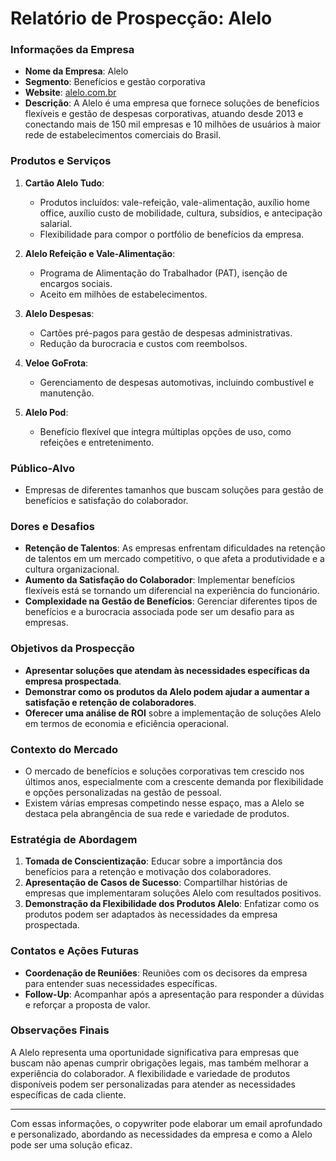 # Relatório de Prospecção: Alelo

### Informações da Empresa
- **Nome da Empresa**: Alelo
- **Segmento**: Benefícios e gestão corporativa
- **Website**: [alelo.com.br](https://www.alelo.com.br)
- **Descrição**: A Alelo é uma empresa que fornece soluções de benefícios flexíveis e gestão de despesas corporativas, atuando desde 2013 e conectando mais de 150 mil empresas e 10 milhões de usuários à maior rede de estabelecimentos comerciais do Brasil.

### Produtos e Serviços
1. **Cartão Alelo Tudo**:  
   - Produtos incluídos: vale-refeição, vale-alimentação, auxílio home office, auxílio custo de mobilidade, cultura, subsídios, e antecipação salarial.
   - Flexibilidade para compor o portfólio de benefícios da empresa.

2. **Alelo Refeição e Vale-Alimentação**:  
   - Programa de Alimentação do Trabalhador (PAT), isenção de encargos sociais.
   - Aceito em milhões de estabelecimentos.

3. **Alelo Despesas**:  
   - Cartões pré-pagos para gestão de despesas administrativas.
   - Redução da burocracia e custos com reembolsos.

4. **Veloe GoFrota**:  
   - Gerenciamento de despesas automotivas, incluindo combustível e manutenção.

5. **Alelo Pod**:  
   - Benefício flexível que integra múltiplas opções de uso, como refeições e entretenimento.

### Público-Alvo
- Empresas de diferentes tamanhos que buscam soluções para gestão de benefícios e satisfação do colaborador.

### Dores e Desafios
- **Retenção de Talentos**: As empresas enfrentam dificuldades na retenção de talentos em um mercado competitivo, o que afeta a produtividade e a cultura organizacional.
- **Aumento da Satisfação do Colaborador**: Implementar benefícios flexíveis está se tornando um diferencial na experiência do funcionário.
- **Complexidade na Gestão de Benefícios**: Gerenciar diferentes tipos de benefícios e a burocracia associada pode ser um desafio para as empresas.

### Objetivos da Prospecção
- **Apresentar soluções que atendam às necessidades específicas da empresa prospectada**.
- **Demonstrar como os produtos da Alelo podem ajudar a aumentar a satisfação e retenção de colaboradores**.
- **Oferecer uma análise de ROI** sobre a implementação de soluções Alelo em termos de economia e eficiência operacional.

### Contexto do Mercado
- O mercado de benefícios e soluções corporativas tem crescido nos últimos anos, especialmente com a crescente demanda por flexibilidade e opções personalizadas na gestão de pessoal.
- Existem várias empresas competindo nesse espaço, mas a Alelo se destaca pela abrangência de sua rede e variedade de produtos.

### Estratégia de Abordagem
1. **Tomada de Conscientização**: Educar sobre a importância dos benefícios para a retenção e motivação dos colaboradores.
2. **Apresentação de Casos de Sucesso**: Compartilhar histórias de empresas que implementaram soluções Alelo com resultados positivos.
3. **Demonstração da Flexibilidade dos Produtos Alelo**: Enfatizar como os produtos podem ser adaptados às necessidades da empresa prospectada.

### Contatos e Ações Futuras
- **Coordenação de Reuniões**: Reuniões com os decisores da empresa para entender suas necessidades específicas.
- **Follow-Up**: Acompanhar após a apresentação para responder a dúvidas e reforçar a proposta de valor.

### Observações Finais
A Alelo representa uma oportunidade significativa para empresas que buscam não apenas cumprir obrigações legais, mas também melhorar a experiência do colaborador. A flexibilidade e variedade de produtos disponíveis podem ser personalizadas para atender as necessidades específicas de cada cliente.

---

Com essas informações, o copywriter pode elaborar um email aprofundado e personalizado, abordando as necessidades da empresa e como a Alelo pode ser uma solução eficaz.
